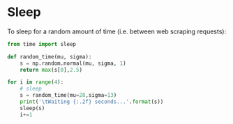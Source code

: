 # Sleep

To sleep for a random amount of time (i.e. between web scraping requests):

```python
from time import sleep

def random_time(mu, sigma):
    s = np.random.normal(mu, sigma, 1)
    return max(s[0],2.5)

for i in range(4):
    # sleep
    s = random_time(mu=28,sigma=13)
    print('\tWaiting {:.2f} seconds...'.format(s))
    sleep(s)
    i+=1
```
